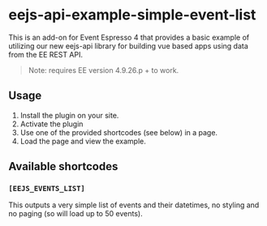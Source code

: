 # eejs-api-example-simple-event-list

This is an add-on for Event Espresso 4 that provides a basic example of utilizing our new eejs-api library for building vue based apps using data from the EE REST API.

> Note: requires EE version 4.9.26.p + to work.

## Usage

1. Install the plugin on your site.
2. Activate the plugin
3. Use one of the provided shortcodes (see below) in a page.
4. Load the page and view the example.

## Available shortcodes

### `[EEJS_EVENTS_LIST]`

This outputs a very simple list of events and their datetimes, no styling and no paging (so will load up to 50 events).


